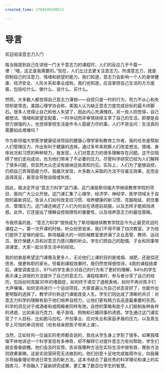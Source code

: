```yaml
---
created_time: 1704546390511

---
```

  

# 导言  
欢迎阅读意志力入门

每当我提到自己在讲授一门关于意志力的课程时，人们的反应几乎千篇一律：“哦，这正是我需要的。”现在，人们比过去更关注意志力。所谓意志力，就是控制自己的注意力、情绪和欲望的能力。我们知道，意志力会影响一个人的身体健康、经济安全、人际关系和事业成败。我们也知道，应该掌控自己生活的方方面面，包括吃什么、做什么、说什么、买什么。

然而，大多数人都觉得自己意志力薄弱——自控只是一时的行为，而力不从心和失控却是常态。美国心理学协会称，美国人认为缺乏意志力是完成目标的最大绊脚石。很多人觉得让自己和他人失望了，因此内心充满愧疚。另一些人则觉得，自己被想法、情绪和欲望支配着，一时冲动而非审慎抉择主宰了自己的生活。即便是自控力很强的人，也觉得掌控生活是件令人筋疲力尽的事。人们不禁会问：生活真的需要如此艰难吗？

作为斯坦福大学医学健康促进项目的健康心理学家和教育工作者，我的任务是帮助人们管理压力，作出有利于健康的选择。通过多年来观察人们改变想法、情绪、身体状况和习惯的种种努力，我发现，人们对意志力的很多理解存在问题。这不仅阻碍了他们走向成功，也为他们带来了不必要的压力。尽管科学研究已经为人们解释了很多问题，但显然大众还没有接纳这些真知灼见。实际上，人们为了能够自控，仍把自己弄得筋疲力尽。我屡次发现，大多数人采取的方法不仅毫无效果，反而会适得其反，甚至会导致自毁或失控。

因此，我决定开设“意志力科学”这门课。这门课是斯坦福大学继续教育学院的项目，面向广大公众开放。这门课汇集了心理学、经济学、神经学、医学领域关于自控的最新洞见，告诉人们如何改变旧习惯、培养健康的新习惯、克服拖延、抓住重点、管理压力。这门课还阐述了人们为何会在诱惑前屈服，以及怎样才能抵挡诱惑。此外，它还提出了理解自控局限性的重要性，以及培养意志力的最佳策略。

令我欣喜的是，“意志力科学”很快成为了斯坦福继续教育学院迄今为止最受欢迎的课程之一。第一次开课的时候，听众纷至沓来，我们不得不换了四次教室，才为他们提供了足够的座位。斯坦福最大的一间阶梯教室里挤满了企业高管、教师、运动员、医疗保健人员和对意志力感兴趣的听众。学生们把自己的配偶、子女和同事带进课堂，大家一起分享生活中的经验。

我的初衷是希望这门课惠及更多人，无论他们上课的目的是戒烟、减肥，还是偿还债务、做更称职的家长。但看到课程效果时，我仍然觉得很惊讶。4周的课程结束后，课堂调查显示，97％的学生表示对自己的行为有了更好的理解，84％的学生表示课上讲授的方法提升了自己的意志力。课程结束时，参与者分享了自己的经历，包括如何克服30年的嗜甜症，如何终于递交了退税表格，如何不再对孩子们大声嚷嚷，如何坚持进行一个运动项目。大家普遍认为自己状态变好了，也能作出更明智的选择了。教学评价称这门课能改变人生。学生们则达成了清晰的共识：对意志力科学的理解有助于他们培养自控力，让他们更有精力去追逐最重要的东西。科学的洞见对于戒酒者和戒网瘾者同样有效。自控的策略有助于人们抵制各种各样的诱惑，比如来自巧克力、电子游戏、购物和已婚同事的诱惑。学生通过这门课实现了个人目标，比如跑马拉松、开创事业、应对失业和家庭矛盾的压力，以及周五早上可怕的单词测验（也有母亲把孩子带来上课）。

当然，正如任何一位诚实的老师都会说的，我也从学生身上学到了很多。如果我喋喋不休地讲述一个科学发现有多神奇，却不解释它对提升意志力有何帮助，学生们就会昏昏欲睡。他们会及时反馈，告诉我哪种方法在实际生活中很有效，哪些方法则效果甚微。这是实验室研究无法做到的。他们创意十足地完成每周作业，向我展示将抽象理论带进日常生活的新方法。这本书结合了最优秀的科学理论和课上的实践练习，不但融入了最新研究成果，更汇集了数百位学生的智慧。